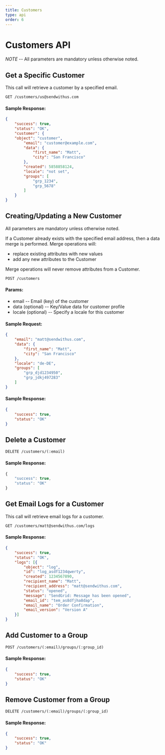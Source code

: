 ```yaml
---
title: Customers
type: api
order: 6
---
```


# Customers API

*NOTE* -- All parameters are mandatory unless otherwise noted.

## Get a Specific Customer

This call will retrieve a customer by a specified email.

`GET /customers/us@sendwithus.com`

#### Sample Response:

```json
{
    "success": true,
    "status": "OK",
    "customer": {
    "object": "customer",
        "email": "customer@example.com",
        "data": {
            "first_name": "Matt",
            "city": "San Francisco"
        },
        "created": 5858858124,
        "locale": "not set",
        "groups": [
            "grp_1234",
            "grp_5678"
        ]
    }
}
```

## Creating/Updating a New Customer

All parameters are mandatory unless otherwise noted.

If a Customer already exists with the specified email address, then a data merge is performed. Merge operations will:
* replace existing attributes with new values
* add any new attributes to the Customer

Merge operations will never remove attributes from a Customer. 

`POST /customers`

#### Params:

- email       -- Email (key) of the customer
- data (optional)       -- Key/Value data for customer profile
- locale (optional)     -- Specify a locale for this customer

#### Sample Request:

```json
{
    "email": "matt@sendwithus.com",
    "data": {
        "first_name": "Matt",
        "city": "San Francisco"
    },
    "locale": "de-DE",
    "groups": [
        "grp_djd1234950",
        "grp_jdkj497283"
    ]
}
```

#### Sample Response:

```json
{
    "success": true,
    "status": "OK"
}
```


## Delete a Customer

`DELETE /customers/(:email)`

#### Sample Response:

```javascript
{
    "success": true,
    "status": "OK"
}
```


## Get Email Logs for a Customer

This call will retrieve email logs for a customer.

`GET /customers/matt@sendwithus.com/logs`

#### Sample Response:

```json
{
    "success": true,
    "status": "OK",
    "logs": [{
        "object": "log",
        "id": "log_asdf1234qwerty",
        "created": 1234567890,
        "recipient_name": "Matt",
        "recipient_address": "matt@sendwithus.com",
        "status": "opened",
        "message": "SendGrid: Message has been opened",
        "email_id": "tem_as8dfjha8dap",
        "email_name": "Order Confirmation",
        "email_version": "Version A"
    }]
}
```


## Add Customer to a Group

`POST /customers/(:email)/groups/(:group_id)`

#### Sample Response:

```json
{
    "success": true,
    "status": "OK"
}
```

## Remove Customer from a Group

`DELETE /customers/(:email)/groups/(:group_id)`

#### Sample Response:

```json
{
    "success": true,
    "status": "OK"
}
```
